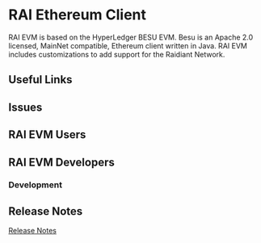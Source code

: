 # RAI Ethereum Client

RAI EVM is based on the HyperLedger BESU EVM. Besu is an Apache 2.0 licensed, MainNet compatible, Ethereum client written in Java. RAI EVM includes customizations to add support for the Raidiant Network.

## Useful Links

## Issues

## RAI EVM Users

## RAI EVM Developers

### Development

## Release Notes

[Release Notes](CHANGELOG.md)
